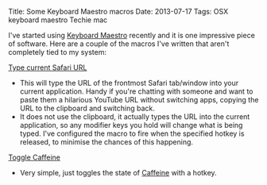 Title: Some Keyboard Maestro macros
Date: 2013-07-17
Tags: OSX keyboard maestro Techie mac

I've started using [Keyboard Maestro](http://www.keyboardmaestro.com/main/) recently and it is one impressive piece of software.
Here are a couple of the macros I've written that aren't completely tied to my system:

[Type current Safari URL](https://dl.dropboxusercontent.com/u/20103940/Type%20current%20Safari%20URL.kmmacros)
-   This will type the URL of the frontmost Safari tab/window into your current application. Handy if you're chatting with someone and want to paste them a hilarious YouTube URL without switching apps, copying the URL to the clipboard and switching back.
-   It does not use the clipboard, it actually types the URL into the current application, so any modifier keys you hold will change what is being typed. I've configured the macro to fire when the specified hotkey is released, to minimise the chances of this happening. 

[Toggle Caffeine](https://dl.dropboxusercontent.com/u/20103940/Toggle%20Caffeine.kmmacros)
-   Very simple, just toggles the state of [Caffeine](http://lightheadsw.com/caffeine/) with a hotkey.


